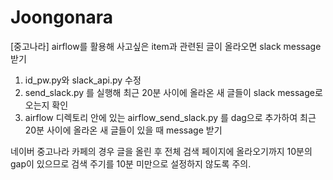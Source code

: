 # Joongonara
[중고나라] airflow를 활용해 사고싶은 item과 관련된 글이 올라오면 slack message 받기


1. id_pw.py와 slack_api.py 수정
2. send_slack.py 를 실행해 최근 20분 사이에 올라온 새 글들이 slack message로 오는지 확인
3. airflow 디렉토리 안에 있는 airflow_send_slack.py 를 dag으로 추가하여 최근 20분 사이에 올라온 새 글들이 있을 때 message 받기

네이버 중고나라 카페의 경우 글을 올린 후 전체 검색 페이지에 올라오기까지 10분의 gap이 있으므로 검색 주기를 10분 미만으로 설정하지 않도록 주의.
